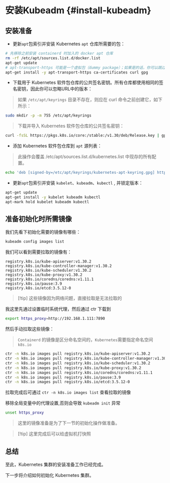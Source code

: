 # 安装Kubeadm {#install-kubeadm}

## 安装准备
- 更新`apt`包索引并安装 Kubernetes `apt` 仓库所需要的包：
```bash
# 先移除之前安装 containerd 时加入的 docker apt 仓库
rm -rf /etc/apt/sources.list.d/docker.list
apt-get update
# apt-transport-https 可能是一个虚拟包（dummy package）；如果是的话，你可以跳过安装这个包
apt-get install -y apt-transport-https ca-certificates curl gpg
```
- 下载用于 Kubernetes 软件包仓库的公共签名密钥。所有仓库都使用相同的签名密钥，因此你可以忽略URL中的版本：
> 如果 `/etc/apt/keyrings` 目录不存在，则应在 curl 命令之前创建它，如下所示：
```bash
sudo mkdir -p -m 755 /etc/apt/keyrings
```
> 下载并导入 Kubernetes 软件包仓库的公共签名密钥：
```bash
curl -fsSL https://pkgs.k8s.io/core:/stable:/v1.30/deb/Release.key | gpg --dearmor -o /etc/apt/keyrings/kubernetes-apt-keyring.gpg
```
- 添加 Kubernetes 软件包仓库到 `apt` 源列表：
> 此操作会覆盖 /etc/apt/sources.list.d/kubernetes.list 中现存的所有配置。
```bash
echo 'deb [signed-by=/etc/apt/keyrings/kubernetes-apt-keyring.gpg] https://pkgs.k8s.io/core:/stable:/v1.30/deb/ /' | tee /etc/apt/sources.list.d/kubernetes.list
```
- 更新`apt`包索引并安装 `kubelet`、`kubeadm`、`kubectl` , 并锁定版本：
```bash
apt-get update
apt-get install -y kubelet kubeadm kubectl
apt-mark hold kubelet kubeadm kubectl
```

## 准备初始化时所需镜像

我们先看下初始化需要的镜像有哪些：
```bash
kubeadm config images list
```

我们可以看到需要拉取的镜像有：
```text
registry.k8s.io/kube-apiserver:v1.30.2
registry.k8s.io/kube-controller-manager:v1.30.2
registry.k8s.io/kube-scheduler:v1.30.2
registry.k8s.io/kube-proxy:v1.30.2
registry.k8s.io/coredns/coredns:v1.11.1
registry.k8s.io/pause:3.9
registry.k8s.io/etcd:3.5.12-0
```

> [!tip] 这些镜像因为网络问题，直接拉取是无法拉取的

我这里先通过设置临时系统代理，然后通过 ctr 下载到
```bash
export https_proxy=http://192.168.1.111:7890
```
然后手动拉取这些镜像：
> `Containerd` 的镜像是区分命名空间的，`Kubernetes`需要指定命名空间 `k8s.io`
```bash
ctr -n k8s.io images pull registry.k8s.io/kube-apiserver:v1.30.2 
ctr -n k8s.io images pull registry.k8s.io/kube-controller-manager:v1.30.2 
ctr -n k8s.io images pull registry.k8s.io/kube-scheduler:v1.30.2 
ctr -n k8s.io images pull registry.k8s.io/kube-proxy:v1.30.2 
ctr -n k8s.io images pull registry.k8s.io/coredns/coredns:v1.11.1 
ctr -n k8s.io images pull registry.k8s.io/pause:3.9 
ctr -n k8s.io images pull registry.k8s.io/etcd:3.5.12-0 
```
拉取完成后可通过 `ctr -n k8s.io images list` 查看拉取的镜像

移除全局变量中的代理设置,否则会导致 `kubeadm init` 异常
```bash
unset https_proxy
```

> 这里的镜像准备是为了下一节的初始化操作做准备。

> [!tip] 这里完成后可以给虚拟机打快照

## 总结
至此，Kubernetes 集群的安装准备工作已经完成。

下一步将介绍如何初始化 Kubernetes 集群。




